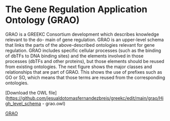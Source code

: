 
# The Gene Regulation Application Ontology (GRAO)

GRAO is a GREEKC Consortium development which describes knowledge relevant to the do- main of gene regulation. GRAO is an upper-level schema that links the parts of the above-described ontologies relevant for gene regulation. GRAO includes specific cellular processes (such as the binding of dbTFs to DNA binding sites) and the elements involved in those processes (dbTFs and other proteins), but those elements should be reused from existing ontologies. The next figure shows the major classes and relationships that are part of GRAO. This shows the use of prefixes such as GO or SO, which means that those terms are reused from the corresponding ontologies.

[Download the OWL file](https://github.com/jesualdotomasfernandezbreis/greekc/edit/main/grao/High_level_schema - grao.owl)

[GRAO](https://github.com/jesualdotomasfernandezbreis/greekc/edit/main/grao/grao.png "The Gene Regulation High Level Simplified Schema. ")



